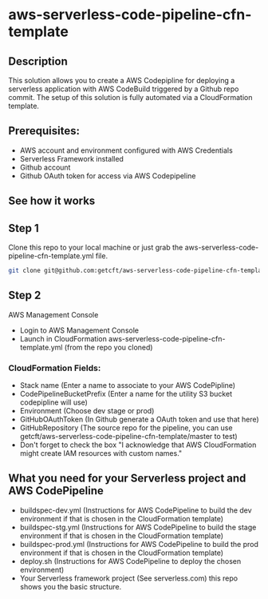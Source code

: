 # aws-serverless-code-pipeline-cfn-template

## Description

This solution allows you to create a AWS Codepipline for deploying a serverless application with AWS CodeBuild triggered by a Github repo commit. The setup of this solution is fully automated via a CloudFormation template.

## Prerequisites:

* AWS account and environment configured with AWS Credentials
* Serverless Framework installed
* Github account
* Github OAuth token for access via AWS Codepipeline

## See how it works

## Step 1
Clone this repo to your local machine or just grab the aws-serverless-code-pipeline-cfn-template.yml file.

```bash
git clone git@github.com:getcft/aws-serverless-code-pipeline-cfn-template.git
```

## Step 2
AWS Management Console

* Login to AWS Management Console
* Launch in CloudFormation aws-serverless-code-pipeline-cfn-template.yml (from the repo you cloned)

### CloudFormation Fields:

* Stack name (Enter a name to associate to your AWS CodePipline)
* CodePipelineBucketPrefix (Enter a name for the utility S3 bucket codepipline will use)
* Environment (Choose dev stage or prod)
* GitHubOAuthToken (In Github generate a OAuth token and use that here)
* GitHubRepository (The source repo for the pipeline, you can use getcft/aws-serverless-code-pipeline-cfn-template/master to test)
* Don't forget to check the box "I acknowledge that AWS CloudFormation might create IAM resources with custom names."

## What you need for your Serverless project and AWS CodePipeline

* buildspec-dev.yml (Instructions for AWS CodePipeline to build the dev environment if that is chosen in the CloudFormation template)
* buildspec-stg.yml (Instructions for AWS CodePipeline to build the stage environment if that is chosen in the CloudFormation template)
* buildspec-prod.yml (Instructions for AWS CodePipeline to build the prod environment if that is chosen in the CloudFormation template)
* deploy.sh (Instructions for AWS CodePipeline to deploy the chosen environment)
* Your Serverless framework project (See serverless.com) this repo shows you the basic structure.

